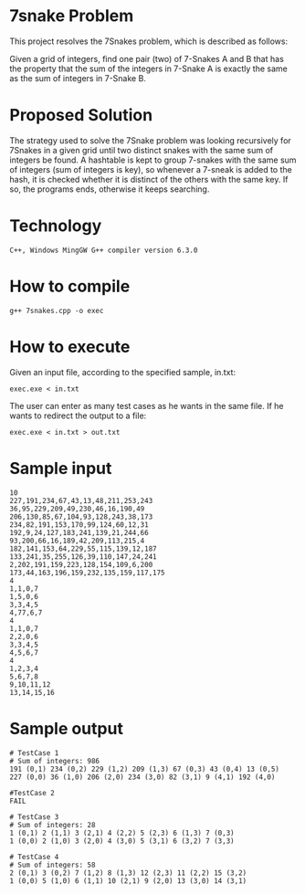 # 7snake Problem

This project resolves the 7Snakes problem, which is described as follows:

Given a grid of integers, find one pair (two) of 7-Snakes A and B that has the property that the sum of the integers in 7-Snake A is exactly the same as the sum of integers in 7-Snake B.

# Proposed Solution

The strategy used to solve the 7Snake problem was looking recursively for 7Snakes in a given grid until two distinct snakes with the same sum of integers be found. A hashtable is kept to group 7-snakes with the same sum of integers (sum of integers is key), so whenever a 7-sneak is added to the hash, it is checked whether it is distinct of the others with the same key. If so, the programs ends, otherwise it keeps searching.

# Technology

```
C++, Windows MingGW G++ compiler version 6.3.0
```

# How to compile

```
g++ 7snakes.cpp -o exec
```

# How to execute

Given an input file, according to the specified sample, in.txt:

```
exec.exe < in.txt
```

The user can enter as many test cases as he wants in the same file. If he wants to redirect the output to a file:

```
exec.exe < in.txt > out.txt
```

# Sample input

```
10
227,191,234,67,43,13,48,211,253,243
36,95,229,209,49,230,46,16,190,49
206,130,85,67,104,93,128,243,38,173
234,82,191,153,170,99,124,60,12,31
192,9,24,127,183,241,139,21,244,66
93,200,66,16,189,42,209,113,215,4
182,141,153,64,229,55,115,139,12,187
133,241,35,255,126,39,110,147,24,241
2,202,191,159,223,128,154,109,6,200
173,44,163,196,159,232,135,159,117,175
4
1,1,0,7
1,5,0,6
3,3,4,5
4,77,6,7
4
1,1,0,7
2,2,0,6
3,3,4,5
4,5,6,7
4
1,2,3,4
5,6,7,8
9,10,11,12
13,14,15,16
```

# Sample output

```
# TestCase 1
# Sum of integers: 986
191 (0,1) 234 (0,2) 229 (1,2) 209 (1,3) 67 (0,3) 43 (0,4) 13 (0,5) 
227 (0,0) 36 (1,0) 206 (2,0) 234 (3,0) 82 (3,1) 9 (4,1) 192 (4,0) 

#TestCase 2
FAIL

# TestCase 3
# Sum of integers: 28
1 (0,1) 2 (1,1) 3 (2,1) 4 (2,2) 5 (2,3) 6 (1,3) 7 (0,3) 
1 (0,0) 2 (1,0) 3 (2,0) 4 (3,0) 5 (3,1) 6 (3,2) 7 (3,3) 

# TestCase 4
# Sum of integers: 58
2 (0,1) 3 (0,2) 7 (1,2) 8 (1,3) 12 (2,3) 11 (2,2) 15 (3,2) 
1 (0,0) 5 (1,0) 6 (1,1) 10 (2,1) 9 (2,0) 13 (3,0) 14 (3,1) 
 
```